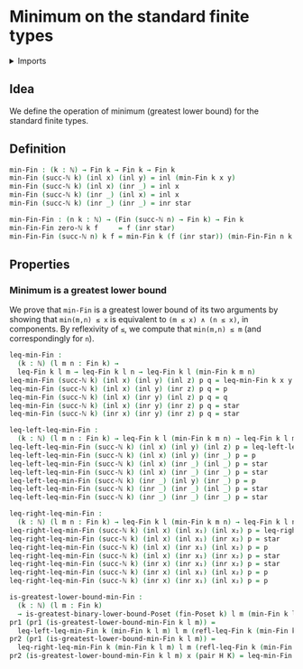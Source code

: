 # Minimum on the standard finite types

<details><summary>Imports</summary>
```agda
module elementary-number-theory.minimum-standard-finite-types where
open import elementary-number-theory.inequality-standard-finite-types
open import elementary-number-theory.natural-numbers
open import foundation.coproduct-types
open import foundation.dependent-pair-types
open import foundation.unit-type
open import order-theory.greatest-lower-bounds-posets
open import univalent-combinatorics.standard-finite-types
```
</details>

## Idea

We define the operation of minimum (greatest lower bound) for the standard finite types.

## Definition

```agda
min-Fin : (k : ℕ) → Fin k → Fin k → Fin k
min-Fin (succ-ℕ k) (inl x) (inl y) = inl (min-Fin k x y)
min-Fin (succ-ℕ k) (inl x) (inr _) = inl x
min-Fin (succ-ℕ k) (inr _) (inl x) = inl x
min-Fin (succ-ℕ k) (inr _) (inr _) = inr star

min-Fin-Fin : (n k : ℕ) → (Fin (succ-ℕ n) → Fin k) → Fin k
min-Fin-Fin zero-ℕ k f     = f (inr star)
min-Fin-Fin (succ-ℕ n) k f = min-Fin k (f (inr star)) (min-Fin-Fin n k (λ k → f (inl k)))
```

## Properties

### Minimum is a greatest lower bound

We prove that `min-Fin` is a greatest lower bound of its two arguments by showing that `min(m,n) ≤ x` is equivalent to `(m ≤ x) ∧ (n ≤ x)`, in components. By reflexivity of `≤`, we compute that `min(m,n) ≤ m` (and correspondingly for `n`).

```agda
leq-min-Fin :
  (k : ℕ) (l m n : Fin k) →
  leq-Fin k l m → leq-Fin k l n → leq-Fin k l (min-Fin k m n)
leq-min-Fin (succ-ℕ k) (inl x) (inl y) (inl z) p q = leq-min-Fin k x y z p q
leq-min-Fin (succ-ℕ k) (inl x) (inl y) (inr z) p q = p
leq-min-Fin (succ-ℕ k) (inl x) (inr y) (inl z) p q = q
leq-min-Fin (succ-ℕ k) (inl x) (inr y) (inr z) p q = star
leq-min-Fin (succ-ℕ k) (inr x) (inr y) (inr z) p q = star

leq-left-leq-min-Fin :
  (k : ℕ) (l m n : Fin k) → leq-Fin k l (min-Fin k m n) → leq-Fin k l m
leq-left-leq-min-Fin (succ-ℕ k) (inl x) (inl y) (inl z) p = leq-left-leq-min-Fin k x y z p
leq-left-leq-min-Fin (succ-ℕ k) (inl x) (inl y) (inr _) p = p
leq-left-leq-min-Fin (succ-ℕ k) (inl x) (inr _) (inl _) p = star
leq-left-leq-min-Fin (succ-ℕ k) (inl x) (inr _) (inr _) p = star
leq-left-leq-min-Fin (succ-ℕ k) (inr _) (inl y) (inr _) p = p
leq-left-leq-min-Fin (succ-ℕ k) (inr _) (inr _) (inl _) p = star
leq-left-leq-min-Fin (succ-ℕ k) (inr _) (inr _) (inr _) p = star

leq-right-leq-min-Fin :
  (k : ℕ) (l m n : Fin k) → leq-Fin k l (min-Fin k m n) → leq-Fin k l n
leq-right-leq-min-Fin (succ-ℕ k) (inl x) (inl x₁) (inl x₂) p = leq-right-leq-min-Fin k x x₁ x₂ p
leq-right-leq-min-Fin (succ-ℕ k) (inl x) (inl x₁) (inr x₂) p = star
leq-right-leq-min-Fin (succ-ℕ k) (inl x) (inr x₁) (inl x₂) p = p
leq-right-leq-min-Fin (succ-ℕ k) (inl x) (inr x₁) (inr x₂) p = star
leq-right-leq-min-Fin (succ-ℕ k) (inr x) (inr x₁) (inr x₂) p = star
leq-right-leq-min-Fin (succ-ℕ k) (inr x) (inl x₁) (inl x₂) p = p
leq-right-leq-min-Fin (succ-ℕ k) (inr x) (inr x₁) (inl x₂) p = p

is-greatest-lower-bound-min-Fin :
  (k : ℕ) (l m : Fin k)
  → is-greatest-binary-lower-bound-Poset (fin-Poset k) l m (min-Fin k l m)
pr1 (pr1 (is-greatest-lower-bound-min-Fin k l m)) =
  leq-left-leq-min-Fin k (min-Fin k l m) l m (refl-leq-Fin k (min-Fin k l m))
pr2 (pr1 (is-greatest-lower-bound-min-Fin k l m)) =
  leq-right-leq-min-Fin k (min-Fin k l m) l m (refl-leq-Fin k (min-Fin k l m))
pr2 (is-greatest-lower-bound-min-Fin k l m) x (pair H K) = leq-min-Fin k x l m H K
```
